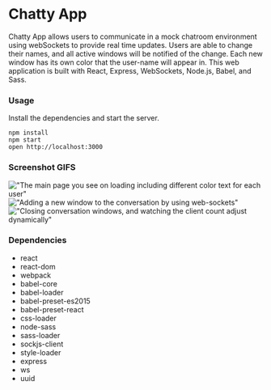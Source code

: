 Chatty App
=====================


Chatty App allows users to communicate in a mock chatroom environment using webSockets to provide real time updates. Users are able to change their names, and all active windows will be notified of the change. Each new window has its own color that the user-name will appear in. This web application is built with React, Express, WebSockets, Node.js, Babel, and Sass.

### Usage

Install the dependencies and start the server.

```
npm install
npm start
open http://localhost:3000

```
### Screenshot GIFS


!["The main page you see on loading including different color text for each user"](https://github.com/davidkhayutin/ChattyApp/blob/master/docs/Main.gif)
!["Adding a new window to the conversation by using web-sockets"](https://github.com/davidkhayutin/ChattyApp/blob/master/docs/AddingNewWindow.gif)
!["Closing conversation windows, and watching the client count adjust dynamically"](https://github.com/davidkhayutin/ChattyApp/blob/master/docs/UserCountChanges.gif)


### Dependencies

* react
* react-dom
* webpack
* babel-core
* babel-loader
* babel-preset-es2015
* babel-preset-react
* css-loader
* node-sass
* sass-loader
* sockjs-client
* style-loader
* express
* ws
* uuid